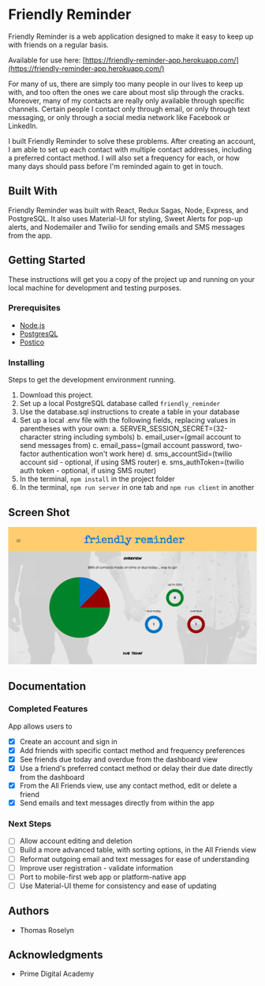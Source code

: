 
# Friendly Reminder

Friendly Reminder is a web application designed to make it easy to keep up with friends on a regular basis.

Available for use here: [https://friendly-reminder-app.herokuapp.com/](https://friendly-reminder-app.herokuapp.com/)

For many of us, there are simply too many people in our lives to keep up with, and too often the ones we care about most slip through the cracks. Moreover, many of my contacts are really only available through specific channels. Certain people I contact only through email, or only through text messaging, or only through a social media network like Facebook or LinkedIn.

I built Friendly Reminder to solve these problems. After creating an account, I am able to set up each contact with multiple contact addresses, including a preferred contact method. I will also set a frequency for each, or how many days should pass before I'm reminded again to get in touch.

## Built With

Friendly Reminder was built with React, Redux Sagas, Node, Express, and PostgreSQL. It also uses Material-UI for styling, Sweet Alerts for pop-up alerts, and Nodemailer and Twilio for sending emails and SMS messages from the app.

## Getting Started

These instructions will get you a copy of the project up and running on your local machine for development and testing purposes.

### Prerequisites

- [Node.js](https://nodejs.org/en/)
- [PostgresQL](https://www.postgresql.org/)
- [Postico](https://eggerapps.at/postico/)

### Installing

Steps to get the development environment running.

1. Download this project.
2. Set up a local PostgreSQL database called `friendly_reminder`
3. Use the database.sql instructions to create a table in your database
4. Set up a local .env file with the following fields, replacing values in parentheses with your own:
    a. SERVER_SESSION_SECRET=(32-character string including symbols)
    b. email_user=(gmail account to send messages from)
    c. email_pass=(gmail account password, two-factor authentication won't work here)
    d. sms_accountSid=(twilio account sid - optional, if using SMS router)
    e. sms_authToken=(twilio auth token - optional, if using SMS router)
5. In the terminal, `npm install` in the project folder
6. In the terminal, `npm run server` in one tab and `npm run client` in another

## Screen Shot

![screenshot of dashboard](public/images/friendly-reminder-screenshot.png)

## Documentation

### Completed Features

App allows users to

- [x] Create an account and sign in
- [x] Add friends with specific contact method and frequency preferences
- [x] See friends due today and overdue from the dashboard view
- [x] Use a friend's preferred contact method or delay their due date directly from the dashboard
- [x] From the All Friends view, use any contact method, edit or delete a friend
- [x] Send emails and text messages directly from within the app

### Next Steps

- [ ] Allow account editing and deletion
- [ ] Build a more advanced table, with sorting options, in the All Friends view
- [ ] Reformat outgoing email and text messages for ease of understanding
- [ ] Improve user registration - validate information
- [ ] Port to mobile-first web app or platform-native app
- [ ] Use Material-UI theme for consistency and ease of updating

## Authors

* Thomas Roselyn

## Acknowledgments

* Prime Digital Academy
